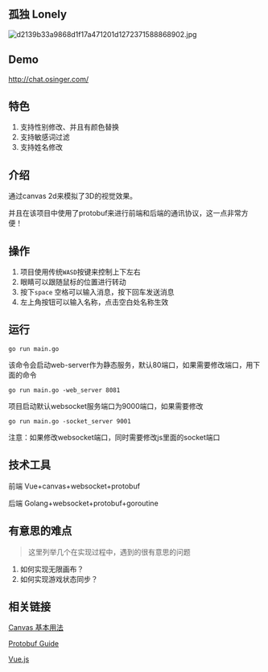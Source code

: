 ##  孤独 Lonely

![d2139b33a9868d1f17a471201d1272371588868902.jpg](https://cdn.jsdelivr.net/gh/sunshinev/remote_pics/d2139b33a9868d1f17a471201d1272371588868902.jpg)

## Demo

http://chat.osinger.com/

## 特色
1. 支持性别修改、并且有颜色替换
2. 支持敏感词过滤
3. 支持姓名修改

## 介绍

通过canvas 2d来模拟了3D的视觉效果。

并且在该项目中使用了protobuf来进行前端和后端的通讯协议，这一点非常方便！

## 操作

1. 项目使用传统`WASD`按键来控制上下左右
2. 眼睛可以跟随鼠标的位置进行转动
3. 按下`space` 空格可以输入消息，按下回车发送消息
4. 左上角按钮可以输入名称，点击空白处名称生效


## 运行

```$xslt
go run main.go
```

该命令会启动web-server作为静态服务，默认80端口，如果需要修改端口，用下面的命令
```
go run main.go -web_server 8081
```

项目启动默认websocket服务端口为9000端口，如果需要修改
```
go run main.go -socket_server 9001
```
注意：如果修改websocket端口，同时需要修改js里面的socket端口


## 技术工具

前端 Vue+canvas+websocket+protobuf

后端 Golang+websocket+protobuf+goroutine

## 有意思的难点
> 这里列举几个在实现过程中，遇到的很有意思的问题

1. 如何实现无限画布？
2. 如何实现游戏状态同步？



## 相关链接

[Canvas 基本用法](https://developer.mozilla.org/zh-CN/docs/Web/API/Canvas_API/Tutorial/Basic_usage)

[Protobuf Guide](https://developers.google.com/protocol-buffers/docs/proto3)

[Vue.js](https://cn.vuejs.org/index.html)